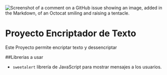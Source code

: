 ![Screenshot of a comment on a GitHub issue showing an image, added in the Markdown, of an Octocat smiling and raising a tentacle.](https://previews.123rf.com/images/tadamichi/tadamichi1308/tadamichi130800042/21999368-sistema-de-seguridad-inform%C3%A1tica-cierre-de-candado-y-la-llave-en-el-teclado.jpg)
# Proyecto Encriptador de Texto

Este Proyecto permite encriptar texto y dessencriptar

##Librerias a usar
- `sweetalert` librería de JavaScript para mostrar mensajes a los usuarios.